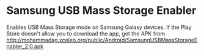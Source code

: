 Samsung USB Mass Storage Enabler
===============================

Enables USB Mass Storage mode on Samsung Galaxy devices.
If the Play Store doesn't allow you to download the app, get the APK from http://mohammadag.xceleo.org/public/Android/SamsungUSBMassStorageEnabler_2.0.apk
